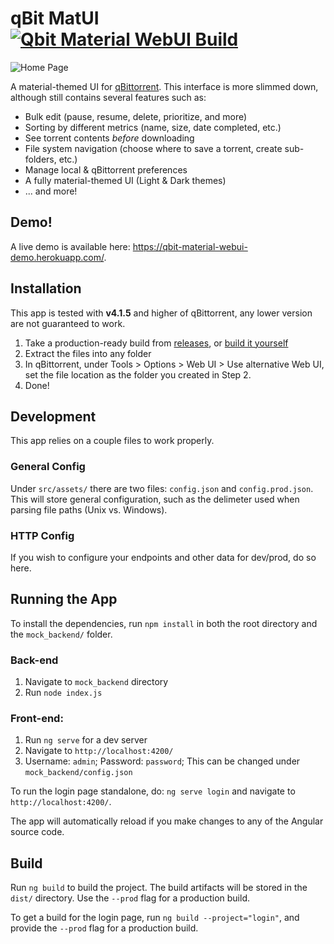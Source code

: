 # qBit MatUI <br/>[![Qbit Material WebUI Build](https://github.com/bill-ahmed/qbit-matUI/actions/workflows/nodejs.yml/badge.svg?branch=master)](https://github.com/bill-ahmed/qbit-matUI/actions/workflows/nodejs.yml)

<img src="builds/images/home_page_dark_shadow.png" alt="Home Page"/>

A material-themed UI for [qBittorrent](https://github.com/qbittorrent/qBittorrent). This interface is more slimmed down, although still contains several features such as:

* Bulk edit (pause, resume, delete, prioritize, and more)
* Sorting by different metrics (name, size, date completed, etc.)
* See torrent contents _before_ downloading
* File system navigation (choose where to save a torrent, create sub-folders, etc.)
* Manage local & qBittorrent preferences
* A fully material-themed UI (Light & Dark themes)
* ... and more!

## Demo!
A live demo is available here: https://qbit-material-webui-demo.herokuapp.com/.


## Installation
This app is tested with **v4.1.5** and higher of qBittorrent, any lower version are not guaranteed to work.

1. Take a production-ready build from [releases](https://github.com/bill-ahmed/qbit-material-WebUI/releases), or [build it yourself](#build)
2. Extract the files into any folder
3. In qBittorrent, under Tools > Options > Web UI > Use alternative Web UI, set the file location as the folder you created in Step 2.
4. Done!


## Development
This app relies on a couple files to work properly.

### General Config
Under `src/assets/` there are two files: `config.json` and `config.prod.json`. This will store general configuration, such as the delimeter used when parsing file paths (Unix vs. Windows).

### HTTP Config
If you wish to configure your endpoints and other data for dev/prod, do so here.


## Running the App
To install the dependencies, run `npm install` in both the root directory and the `mock_backend/` folder.

### Back-end
1. Navigate to `mock_backend` directory
2. Run `node index.js`

### Front-end:
1. Run `ng serve` for a dev server
2. Navigate to `http://localhost:4200/`
3. Username: `admin`; Password: `password`; This can be changed under `mock_backend/config.json`

To run the login page standalone, do: `ng serve login` and navigate to `http://localhost:4200/`.

The app will automatically reload if you make changes to any of the Angular source code.


## Build

Run `ng build` to build the project. The build artifacts will be stored in the `dist/` directory. Use the `--prod` flag for a production build. 

To get a build for the login page, run `ng build --project="login"`, and provide the `--prod` flag for a production build.
